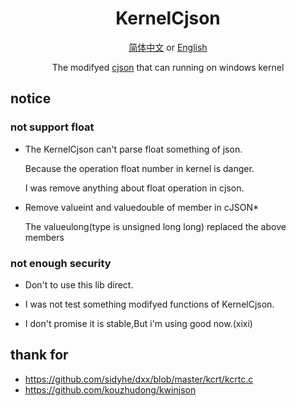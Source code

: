 <div align="center">

# KernelCjson

[简体中文](README-zh.md) or [English](README.md)  

The modifyed [cjson](https://github.com/DaveGamble/cJSON) that can running on windows kernel

</div>

## notice
### not support float
- The KernelCjson can't parse float something of json.

  Because the operation float number in kernel is danger.
  
  I was remove anything about float operation in cjson.

- Remove valueint and valuedouble of member in cJSON* 

  The valueulong(type is unsigned long long) replaced the above members

### not enough security
- Don't to use this lib direct.

- I was not test something modifyed functions of KernelCjson.

- I don't promise it is stable,But i'm using good now.(xixi)

## thank for
- https://github.com/sidyhe/dxx/blob/master/kcrt/kcrtc.c
- https://github.com/kouzhudong/kwinjson
